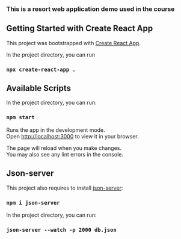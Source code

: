 ### This is a resort web application demo used in the course

## Getting Started with Create React App
This project was bootstrapped with [Create React App](https://github.com/facebook/create-react-app).

In the project directory, you can run
### `npx create-react-app .`


## Available Scripts

In the project directory, you can run:

### `npm start`

Runs the app in the development mode.\
Open [http://localhost:3000](http://localhost:3000) to view it in your browser.

The page will reload when you make changes.\
You may also see any lint errors in the console.


## Json-server
This project also requires to install [json-server](https://www.npmjs.com/package/json-server): 

### `npm i json-server`

In the project directory, you can run:

### `json-server --watch -p 2000 db.json`

